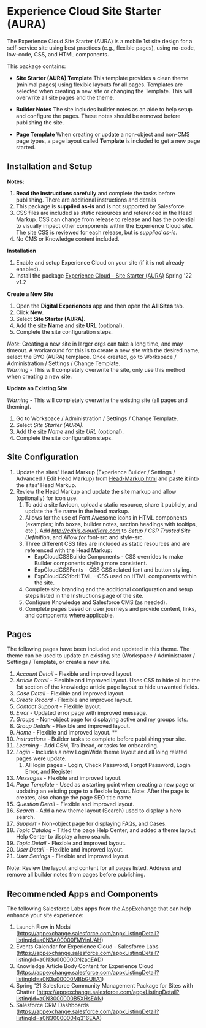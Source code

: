 # Experience Cloud Site Starter (AURA)
The Experience Cloud Site Starter (AURA) is a mobile 1st site design for a self-service site using best practices (e.g., flexible pages), using no-code, low-code,  CSS, and HTML components.

This package contains:
* **Site Starter (AURA) Template**
    This template provides a clean theme (minimal pages) using flexible layouts for all pages.
    Templates are selected when creating a new site or changing the Template. This will overwrite all site pages and the theme. 

* **Builder Notes**
    The site includes builder notes as an aide to help setup and configure the pages. These notes should be removed before publishing the site.
   
* **Page Template**
    When creating or update a non-object and non-CMS page types, a page layout called **Template** is included to get a new page started. 


## Installation and Setup

**Notes:**
1. **Read the instructions carefully** and complete the tasks before publishing. There are additional instructions and details 
2. This package is **supplied as-is** and is not supported by Salesforce.
3. CSS files are included as static resources and referenced in the Head Markup. CSS can change from release to release and has the potential to visually impact other components within the Experience Cloud site. The site CSS is reviewed for each release, but is *supplied as-is*.
4. No CMS or Knowledge content included.

**Installation**

1. Enable and setup Experience Cloud on your site (if it is not already enabled).
2. Install the package
   [Experience Cloud - Site Starter (AURA)](https://login.salesforce.com/packaging/installPackage.apexp?p0=04t5f000000irO6) Spring '22 v1.2

**Create a New Site**

1. Open the **Digital Experiences** app and then open the **All Sites** tab.
2. Click **New**.
3. Select **Site Starter (AURA)**.
4. Add the site **Name** and site **URL** (optional).
5. Complete the site configuration steps.

*Note*: Creating a new site in larger orgs can take a long time, and may timeout. A workaround for this is to create a new site with the desired name, select the BYO (AURA) templace. Once created, go to Workspace / Administration / Settings / Change Template.  
*Warning* - This will completely overwrite the site, only use this method when creating a new site.

**Update an Existing Site**

*Warning* - This will completely overwrite the existing site (all pages and theming).

1. Go to Workspace / Administration / Settings / Change Template.
2. Select *Site Starter (AURA)*.
3. Add the site *Name* and site *URL* (optional).
4. Complete the site configuration steps.


## Site Configuration

1. Update the sites' Head Markup (Experience Builder / Settings / Advanced / Edit Head Markup) from [Head-Markup.html](../main/Head-Markup-Site-Starter.html) and paste it into the sites’ Head Markup.
2. Review the Head Markup and update the site markup and allow (optionally) for icon use. 
    1. To add a site favicon, upload a static resource, share it publicly, and update the file name in the head markup.
    2. Allows for the use of Font Awesome icons in HTML components (examples; info boxes, builder notes, section headings with tooltips, etc.). 
        Add *http://cdnjs.cloudflare.com* to *Setup* / *CSP Trusted Site Definition*, and *Allow for* font-src and style-src.
    3. Three different CSS files are included as static resources and are referenced with the Head Markup:
        - ExpCloudCSSBuilderComponents - CSS overrides to make Builder components styling more consistent.
        - ExpCloudCSSFonts - CSS CSS related font and button styling.
        - ExpCloudCSSforHTML - CSS used on HTML components within the site.
    3. Complete site branding and the additional configuration and setup steps listed in the Instructions page of the site.
    4. Configure Knowledge and Salesforce CMS (as needed).
    5. Complete pages based on user journeys and provide content, links, and components where applicable.


## Pages

The following pages have been included and updated in this theme. The theme can be used to update an existing site (Workspace / Administrator / Settings / Template, or create a new site. 

1. *Account Detail* - Flexible and improved layout.
2. *Article Detail* - Flexible and improved layout. Uses CSS to hide all but the 1st section of the knowledge article page layout to hide unwanted fields.
3. *Case Detail* - Flexible and improved layout.
4. *Create Record* - Flexible and improved layout.
5. *Contact Support* - Flexible layout.
6. *Error* - Updated error page with improved message.
7. *Groups* - Non-object page for displaying active and my groups lists.
8. *Group Details* - Flexible and improved layout.
9. *Home* - Flexible and improved layout. **
10. *Instructions* - Builder tasks to complete before publishing your site.
11. *Learning* - Add CSM, Trailhead, or tasks for onboarding.
12. *Login* - Includes a new LoginWide theme layout and all loing related pages were update.
    1. All login pages - Login, Check Password, Forgot Password, Login Error, and Register
13. *Messages* - Flexible and improved layout.
14. *Page Template* - Used as a starting point when creating a new page or updating an existing page to a flexible layout. 
    Note: After the page is creates, also change the page SEO title name. 
15. *Question Detail* - Flexible and improved layout.
16. *Search* - Add a new theme layout (Search) used to display a hero search.
17. *Support* - Non-object page for displaying FAQs, and Cases.
18. *Topic Catalog* - Titled the page Help Center, and added a theme layout Help Center to display a hero search.
19. *Topic Detail* - Flexible and improved layout.
20. *User Detail* - Flexible and improved layout.
21. *User Settings* - Flexible and improved layout.

Note: Review the layout and content for all pages listed. Address and remove all builder notes from pages before publishing.


## Recommended Apps and Components 

The following Salesforce Labs apps from the AppExchange that can help enhance your site experience:

1. Launch Flow in Modal (https://appexchange.salesforce.com/appxListingDetail?listingId=a0N3A00000FMYinUAH)
2. Events Calendar for Experience Cloud - Salesforce Labs (https://appexchange.salesforce.com/appxListingDetail?listingId=a0N3u00000ONzaqEAD)
3. Knowledge Article Body Content for Experience Cloud (https://appexchange.salesforce.com/appxListingDetail?listingId=a0N3u00000MBbGUEA1)
4. Spring '21 Salesforce Community Management Package for Sites with Chatter (https://appexchange.salesforce.com/appxListingDetail?listingId=a0N3000000B5XHsEAN)
5. Salesforce CRM Dashboards (https://appexchange.salesforce.com/appxListingDetail?listingId=a0N30000004g316EAA)


